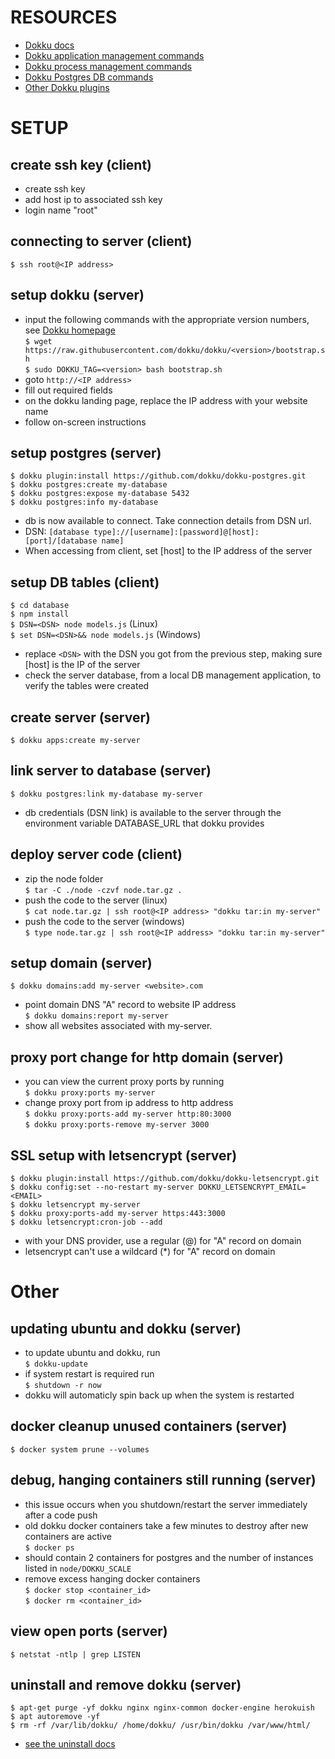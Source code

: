 RESOURCES
=======  
- [Dokku docs](http://dokku.viewdocs.io/dokku/)
- [Dokku application management commands](http://dokku.viewdocs.io/dokku/deployment/application-management/#application-management)
- [Dokku process management commands](https://github.com/dokku/dokku/blob/master/docs/deployment/process-management.md)
- [Dokku Postgres DB commands](https://github.com/dokku/dokku-postgres)
- [Other Dokku plugins](http://dokku.viewdocs.io/dokku/community/plugins/#official-plugins-beta)

SETUP
=======
## create ssh key (client)
 - create ssh key
 - add host ip to associated ssh key
 - login name "root"

## connecting to server (client)
 `$ ssh root@<IP address>`  

## setup dokku (server)
 - input the following commands with the appropriate version numbers, see [Dokku homepage](http://dokku.viewdocs.io/dokku/)  
 `$ wget https://raw.githubusercontent.com/dokku/dokku/<version>/bootstrap.sh`  
 `$ sudo DOKKU_TAG=<version> bash bootstrap.sh`  
 - goto `http://<IP address>`
 - fill out required fields
 - on the dokku landing page, replace the IP address with your website name
 - follow on-screen instructions

## setup postgres (server)
 `$ dokku plugin:install https://github.com/dokku/dokku-postgres.git`  
 `$ dokku postgres:create my-database`  
 `$ dokku postgres:expose my-database 5432`  
 `$ dokku postgres:info my-database`  
 - db is now available to connect. Take connection details from DSN url.
 - DSN: `[database type]://[username]:[password]@[host]:[port]/[database name]`
 - When accessing from client, set [host] to the IP address of the server

## setup DB tables (client)
 `$ cd database`  
 `$ npm install`  
 `$ DSN=<DSN> node models.js` (Linux)  
 `$ set DSN=<DSN>&& node models.js` (Windows)  
 - replace `<DSN>` with the DSN you got from the previous step, making sure [host] is the IP of the server
 - check the server database, from a local DB management application, to verify the tables were created

## create server (server)
 `$ dokku apps:create my-server`  
  
## link server to database (server)
 `$ dokku postgres:link my-database my-server`  
 - db credentials (DSN link) is available to the server through the environment variable DATABASE_URL that dokku provides

## deploy server code (client)
 - zip the node folder  
 `$ tar -C ./node -czvf node.tar.gz .`  
 - push the code to the server (linux)  
 `$ cat node.tar.gz | ssh root@<IP address> "dokku tar:in my-server"`  
 - push the code to the server (windows)  
 `$ type node.tar.gz | ssh root@<IP address> "dokku tar:in my-server"`  
  
## setup domain (server)
 `$ dokku domains:add my-server <website>.com`  
 - point domain DNS "A" record to website IP address  
 `$ dokku domains:report my-server`  
 - show all websites associated with my-server.  
   
## proxy port change for http domain (server)
 - you can view the current proxy ports by running  
 `$ dokku proxy:ports my-server`  
 - change proxy port from ip address to http address  
 `$ dokku proxy:ports-add my-server http:80:3000`  
 `$ dokku proxy:ports-remove my-server 3000`  

## SSL setup with letsencrypt (server)
 `$ dokku plugin:install https://github.com/dokku/dokku-letsencrypt.git`  
 `$ dokku config:set --no-restart my-server DOKKU_LETSENCRYPT_EMAIL=<EMAIL>`  
 `$ dokku letsencrypt my-server`  
 `$ dokku proxy:ports-add my-server https:443:3000`  
 `$ dokku letsencrypt:cron-job --add`  
 - with your DNS provider, use a regular (@) for "A" record on domain
 - letsencrypt can't use a wildcard (*) for "A" record on domain


Other
=======
## updating ubuntu and dokku (server)
 - to update ubuntu and dokku, run  
 `$ dokku-update`  
 - if system restart is required run  
 `$ shutdown -r now`  
 - dokku will automaticly spin back up when the system is restarted

## docker cleanup unused containers (server)
 `$ docker system prune --volumes`  

## debug, hanging containers still running (server)
 - this issue occurs when you shutdown/restart the server immediately after a code push 
 - old dokku docker containers take a few minutes to destroy after new containers are active  
 `$ docker ps`  
 - should contain 2 containers for postgres and the number of instances listed in `node/DOKKU_SCALE`
 - remove excess hanging docker containers  
 `$ docker stop <container_id>`  
 `$ docker rm <container_id>`  

## view open ports (server)
 `$ netstat -ntlp | grep LISTEN`  

## uninstall and remove dokku (server)
 `$ apt-get purge -yf dokku nginx nginx-common docker-engine herokuish`  
 `$ apt autoremove -yf`  
 `$ rm -rf /var/lib/dokku/ /home/dokku/ /usr/bin/dokku /var/www/html/`  
 - [see the uninstall docs](http://dokku.viewdocs.io/dokku/getting-started/uninstalling/#uninstalling)








